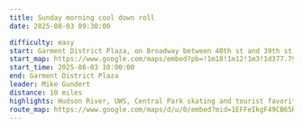 ```yaml
---
title: Sunday morning cool down roll
date: 2025-08-03 09:30:00

difficulty: easy
start: Garment District Plaza, on Broadway between 40th st and 39th st
start_map: https://www.google.com/maps/embed?pb=!1m18!1m12!1m3!1d377.79528089955994!2d-73.98698868515856!3d40.75405671194928!2m3!1f0!2f0!3f0!3m2!1i1024!2i768!4f13.1!3m3!1m2!1s0x89c25908164549ab%3A0xbae101be1d87d547!2sGarment%20District%20Plaza!5e0!3m2!1sen!2sus!4v1752179315895!5m2!1sen!2sus
start_time: 2025-08-03 10:00:00
end: Garment District Plaza
leader: Mike Gundert
distance: 10 miles
highlights: Hudson River, UWS, Central Park skating and tourist favorites, 5th Avenue
route_map: https://www.google.com/maps/d/u/0/embed?mid=1EFFeIkgF49CB65Rx9ggt8maZuGaUc_o&ehbc=2E312F&noprof=1
---
```

